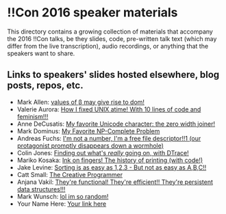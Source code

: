 # !!Con 2016 speaker materials

This directory contains a growing collection of materials that accompany the 2016 !!Con talks, be they slides, code, pre-written talk text (which may differ from the live transcription), audio recordings, or anything that the speakers want to share.

## Links to speakers' slides hosted elsewhere, blog posts, repos, etc.

  * Mark Allen: [values of β may give rise to dom!](https://speakerdeck.com/mrallen1/values-of-b-may-give-rise-to-dom)
  * Valerie Aurora: [How I fixed UNIX atime! With 10 lines of code and feminism!!!](https://frameshiftconsulting.com/speaking/#filesystems)
  * Anne DeCusatis: [My favorite Unicode character: the zero width joiner!](http://anne.loves.technology/blog/talks/2016/05/09/bangbangcon.html)
  * Mark Dominus: [My Favorite NP-Complete Problem](http://perl.plover.com/yak/Elmo/)
  * Andreas Fuchs: [I'm not a number, I'm a free file descriptor!!1 (our protagonist promptly disappears down a wormhole)](https://github.com/antifuchs/bangbangcon-talk-2016)
  * Colin Jones: [Finding out what's *really* going on, with DTrace!](https://speakerdeck.com/trptcolin/finding-out-whats-star-really-star-going-on-with-dtrace)
  * Mariko Kosaka: [Ink on fingers! The history of printing (with code!)](http://kosamari.com/presentation/bangbangcon-2016/)
  * Jake Levine: [Sorting is as easy as 1,2,3 - But not as easy as A,B,C!!](https://docs.google.com/presentation/d/1W4W_Mwn3tc7b8ykipYO2O2_vCg5DOwwmjvcoZNkyQdo/edit?usp=sharing)
  * Catt Small: [The Creative Programmer](http://www.slideshare.net/CattSmall/con-the-creative-programmer)
  * Anjana Vakil: [They're functional! They're efficient!! They're persistent data structures!!!](https://slidr.io/vakila/persistent-data-structures)
  * Mark Wunsch: [lol im so random!](https://speakerdeck.com/mwunsch/lol-im-so-random)
  * Your Name Here: [Your link here](http://example.com)

